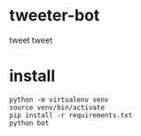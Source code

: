 # tweeter-bot
tweet tweet


# install

```
python -m virtualenv venv
source venv/bin/activate
pip install -r requirements.txt
python bot
```
